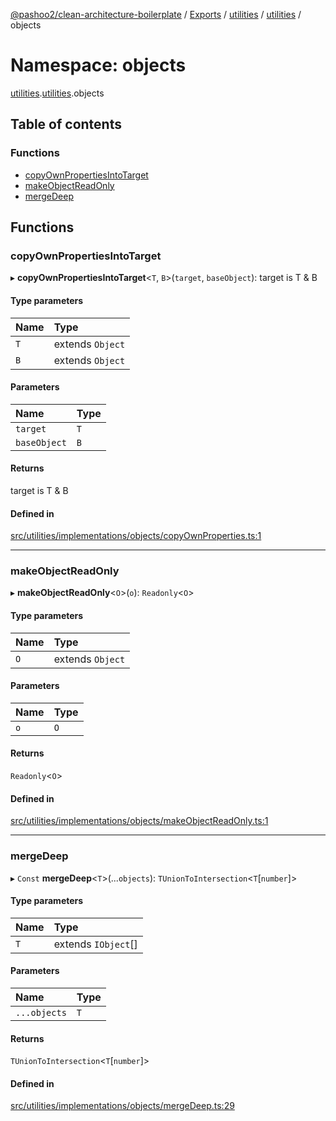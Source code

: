 [@pashoo2/clean-architecture-boilerplate](../README.md) / [Exports](../modules.md) / [utilities](utilities.md) / [utilities](utilities.utilities-1.md) / objects

# Namespace: objects

[utilities](utilities.md).[utilities](utilities.utilities-1.md).objects

## Table of contents

### Functions

- [copyOwnPropertiesIntoTarget](utilities.utilities-1.objects.md#copyownpropertiesintotarget)
- [makeObjectReadOnly](utilities.utilities-1.objects.md#makeobjectreadonly)
- [mergeDeep](utilities.utilities-1.objects.md#mergedeep)

## Functions

### copyOwnPropertiesIntoTarget

▸ **copyOwnPropertiesIntoTarget**<`T`, `B`\>(`target`, `baseObject`): target is T & B

#### Type parameters

| Name | Type |
| :------ | :------ |
| `T` | extends `Object` |
| `B` | extends `Object` |

#### Parameters

| Name | Type |
| :------ | :------ |
| `target` | `T` |
| `baseObject` | `B` |

#### Returns

target is T & B

#### Defined in

[src/utilities/implementations/objects/copyOwnProperties.ts:1](https://github.com/pashoo2/clean-architecture-boilerplate/blob/4202db5/src/utilities/implementations/objects/copyOwnProperties.ts#L1)

___

### makeObjectReadOnly

▸ **makeObjectReadOnly**<`O`\>(`o`): `Readonly`<`O`\>

#### Type parameters

| Name | Type |
| :------ | :------ |
| `O` | extends `Object` |

#### Parameters

| Name | Type |
| :------ | :------ |
| `o` | `O` |

#### Returns

`Readonly`<`O`\>

#### Defined in

[src/utilities/implementations/objects/makeObjectReadOnly.ts:1](https://github.com/pashoo2/clean-architecture-boilerplate/blob/4202db5/src/utilities/implementations/objects/makeObjectReadOnly.ts#L1)

___

### mergeDeep

▸ `Const` **mergeDeep**<`T`\>(...`objects`): `TUnionToIntersection`<`T`[`number`]\>

#### Type parameters

| Name | Type |
| :------ | :------ |
| `T` | extends `IObject`[] |

#### Parameters

| Name | Type |
| :------ | :------ |
| `...objects` | `T` |

#### Returns

`TUnionToIntersection`<`T`[`number`]\>

#### Defined in

[src/utilities/implementations/objects/mergeDeep.ts:29](https://github.com/pashoo2/clean-architecture-boilerplate/blob/4202db5/src/utilities/implementations/objects/mergeDeep.ts#L29)
